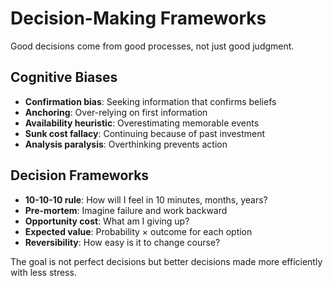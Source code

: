 # Decision-Making Frameworks

Good decisions come from good processes, not just good judgment.

## Cognitive Biases

- **Confirmation bias**: Seeking information that confirms beliefs
- **Anchoring**: Over-relying on first information
- **Availability heuristic**: Overestimating memorable events
- **Sunk cost fallacy**: Continuing because of past investment
- **Analysis paralysis**: Overthinking prevents action

## Decision Frameworks

- **10-10-10 rule**: How will I feel in 10 minutes, months, years?
- **Pre-mortem**: Imagine failure and work backward
- **Opportunity cost**: What am I giving up?
- **Expected value**: Probability × outcome for each option
- **Reversibility**: How easy is it to change course?

The goal is not perfect decisions but better decisions made more efficiently with less stress.